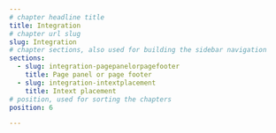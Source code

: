 ```yaml
---
# chapter headline title
title: Integration
# chapter url slug
slug: Integration
# chapter sections, also used for building the sidebar navigation
sections: 
  - slug: integration-pagepanelorpagefooter
    title: Page panel or page footer
  - slug: integration-intextplacement
    title: Intext placement
# position, used for sorting the chapters
position: 6	

---
```


